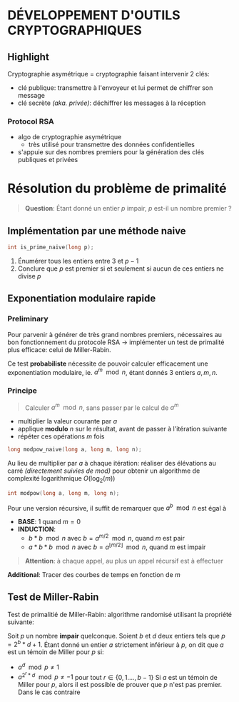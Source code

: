 # DÉVELOPPEMENT D'OUTILS CRYPTOGRAPHIQUES
## Highlight
Cryptographie asymétrique = cryptographie faisant intervenir 2 clés: 
- clé publique: transmettre à l'envoyeur et lui permet de chiffrer son message
- clé secrète *(aka. privée)*: déchiffrer les messages à la réception 

### Protocol RSA
- algo de cryptographie asymétrique
	- très utilisé pour transmettre des données confidentielles
- s'appuie sur des nombres premiers pour la génération des clés publiques et privées

# Résolution du problème de primalité
>**Question**: Étant donné un entier $p$ impair, $p$ est-il un nombre premier ?

## Implémentation par une méthode naive
```c
int is_prime_naive(long p);
```

1. Énumérer tous les entiers entre $3$ et $p-1$
2. Conclure que $p$ est premier si et seulement si aucun de ces entiers ne divise $p$


## Exponentiation modulaire rapide
### Preliminary
Pour parvenir à générer de très grand nombres premiers, nécessaires au bon fonctionnement du protocole RSA $\to$ implémenter un test de primalité plus efficace: celui de Miller-Rabin. 

Ce test **probabiliste** nécessite de pouvoir calculer efficacement une exponentiation modulaire, ie. $a^m \mod n$, étant donnés 3 entiers $a, m, n$. 

### Principe
>Calculer $a^m \mod n$, sans passer par le calcul de $a^m$

- multiplier la valeur courante par $a$
- applique **modulo** $n$ sur le résultat, avant de passer à l'itération suivante
- répéter ces opérations $m$ fois
```c
long modpow_naive(long a, long m, long n);
```

Au lieu de multiplier par $a$ à chaque itération: réaliser des élévations au carré *(directement suivies de $mod$)* pour obtenir un algorithme de complexité logarithmique $O(\log_{2}(m))$ 
```c
int modpow(long a, long m, long n);
```
Pour une version récursive, il suffit de remarquer que $a^b\mod n$ est égal à 
- **BASE**: $1$ quand $m=0$
- **INDUCTION**: 
	- $b*b\mod n$ avec $b=a^{m/2}\mod n$, quand $m$ est pair
	- $a*b*b\mod n$ avec $b=a^{\lfloor{m/2}\rfloor}\mod n$, quand $m$ est impair
>**Attention**: à chaque appel, au plus un appel récursif est à effectuer

**Additional**: Tracer des courbes de temps en fonction de $m$

## Test de Miller-Rabin
Test de primalitié de Miller-Rabin: algorithme randomisé utilisant la propriété suivante:

Soit $p$ un nombre **impair** quelconque. 
Soient $b$ et $d$ deux entiers tels que $p=2^b*d+1$.
Étant donné un entier $a$ strictement inférieur à $p$, on dit que $a$ est un témoin de Miller pour $p$ si: 
- $a^d\mod p \neq1$ 
- $a^{2^r*d}\mod p\neq-1$ pour tout $r\in \{0,1....,b-1\}$
Si $a$ est un témoin de Miller pour $p$, alors il est possible de prouver que $p$ n'est pas premier. 
Dans le cas contraire